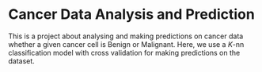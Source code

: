 # Cancer Data Analysis and Prediction
This is a project about analysing and making predictions on cancer data whether a given cancer cell is Benign or Malignant.
Here, we use a $K$-nn classification model with cross validation for making predictions on the dataset.
